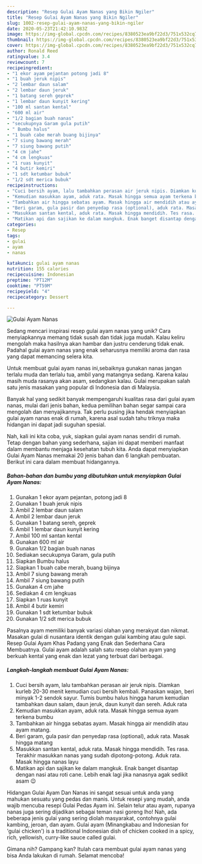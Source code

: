 ```yaml
---
description: "Resep Gulai Ayam Nanas yang Bikin Ngiler"
title: "Resep Gulai Ayam Nanas yang Bikin Ngiler"
slug: 1002-resep-gulai-ayam-nanas-yang-bikin-ngiler
date: 2020-05-23T21:42:10.983Z
image: https://img-global.cpcdn.com/recipes/8380523ea9bf22d3/751x532cq70/gulai-ayam-nanas-foto-resep-utama.jpg
thumbnail: https://img-global.cpcdn.com/recipes/8380523ea9bf22d3/751x532cq70/gulai-ayam-nanas-foto-resep-utama.jpg
cover: https://img-global.cpcdn.com/recipes/8380523ea9bf22d3/751x532cq70/gulai-ayam-nanas-foto-resep-utama.jpg
author: Ronald Reed
ratingvalue: 3.4
reviewcount: 7
recipeingredient:
- "1 ekor ayam pejantan potong jadi 8"
- "1 buah jeruk nipis"
- "2 lembar daun salam"
- "2 lembar daun jeruk"
- "1 batang sereh geprek"
- "1 lembar daun kunyit kering"
- "100 ml santan kental"
- "600 ml air"
- "1/2 bagian buah nanas"
- "secukupnya Garam gula putih"
- " Bumbu halus"
- "1 buah cabe merah buang bijinya"
- "7 siung bawang merah"
- "7 siung bawang putih"
- "4 cm jahe"
- "4 cm lengkuas"
- "1 ruas kunyit"
- "4 butir kemiri"
- "1 sdt ketumbar bubuk"
- "1/2 sdt merica bubuk"
recipeinstructions:
- "Cuci bersih ayam, lalu tambahkan perasan air jeruk nipis. Diamkan kurleb 20-30 menit kemudian cuci bersih kembali. Panaskan wajan, beri minyak 1-2 sendok sayur. Tumis bumbu halus hingga harum kemudian tambahkan daun salam, daun jeruk, daun kunyit dan sereh. Aduk rata"
- "Kemudian masukkan ayam, aduk rata. Masak hingga semua ayam terkena bumbu"
- "Tambahkan air hingga sebatas ayam. Masak hingga air mendidih atau ayam matang."
- "Beri garam, gula pasir dan penyedap rasa (optional), aduk rata. Masak hingga matang"
- "Masukkan santan kental, aduk rata. Masak hingga mendidih. Tes rasa. Terakhir masukkan nanas yang sudah dipotong-potong. Aduk rata. Masak hingga nanas layu"
- "Matikan api dan sajikan ke dalam mangkuk. Enak banget disantap dengan nasi atau roti cane. Lebih enak lagi jika nanasnya agak sedikit asam 😉"
categories:
- Resep
tags:
- gulai
- ayam
- nanas

katakunci: gulai ayam nanas 
nutrition: 155 calories
recipecuisine: Indonesian
preptime: "PT12M"
cooktime: "PT59M"
recipeyield: "4"
recipecategory: Dessert

---
```



![Gulai Ayam Nanas](https://img-global.cpcdn.com/recipes/8380523ea9bf22d3/751x532cq70/gulai-ayam-nanas-foto-resep-utama.jpg)

Sedang mencari inspirasi resep gulai ayam nanas yang unik? Cara menyiapkannya memang tidak susah dan tidak juga mudah. Kalau keliru mengolah maka hasilnya akan hambar dan justru cenderung tidak enak. Padahal gulai ayam nanas yang enak seharusnya memiliki aroma dan rasa yang dapat memancing selera kita.

Untuk membuat gulai ayam nanas ini,sebaiknya gunakan nanas jangan terlalu muda dan terlalu tua, ambil yang matangnya sedang. Karena kalau masih muda rasanya akan asam, sedangkan kalau. Gulai merupakan salah satu jenis masakan yang popular di Indonesia dan di Malaysia.

Banyak hal yang sedikit banyak mempengaruhi kualitas rasa dari gulai ayam nanas, mulai dari jenis bahan, kedua pemilihan bahan segar sampai cara mengolah dan menyajikannya. Tak perlu pusing jika hendak menyiapkan gulai ayam nanas enak di rumah, karena asal sudah tahu triknya maka hidangan ini dapat jadi suguhan spesial.


Nah, kali ini kita coba, yuk, siapkan gulai ayam nanas sendiri di rumah. Tetap dengan bahan yang sederhana, sajian ini dapat memberi manfaat dalam membantu menjaga kesehatan tubuh kita. Anda dapat menyiapkan Gulai Ayam Nanas memakai 20 jenis bahan dan 6 langkah pembuatan. Berikut ini cara dalam membuat hidangannya.

<!--inarticleads1-->

##### Bahan-bahan dan bumbu yang dibutuhkan untuk menyiapkan Gulai Ayam Nanas:

1. Gunakan 1 ekor ayam pejantan, potong jadi 8
1. Gunakan 1 buah jeruk nipis
1. Ambil 2 lembar daun salam
1. Ambil 2 lembar daun jeruk
1. Gunakan 1 batang sereh, geprek
1. Ambil 1 lembar daun kunyit kering
1. Ambil 100 ml santan kental
1. Gunakan 600 ml air
1. Gunakan 1/2 bagian buah nanas
1. Sediakan secukupnya Garam, gula putih
1. Siapkan  Bumbu halus
1. Siapkan 1 buah cabe merah, buang bijinya
1. Ambil 7 siung bawang merah
1. Ambil 7 siung bawang putih
1. Gunakan 4 cm jahe
1. Sediakan 4 cm lengkuas
1. Siapkan 1 ruas kunyit
1. Ambil 4 butir kemiri
1. Gunakan 1 sdt ketumbar bubuk
1. Gunakan 1/2 sdt merica bubuk


Pasalnya ayam memiliki banyak variasi olahan yang merakyat dan nikmat. Masakan gulai di nusantara identik dengan gulai kambing atau gule sapi. Resep Gulai Ayam Khas Padang yang Enak dan Sederhana Cara Membuatnya. Gulai ayam adalah salah satu resep olahan ayam yang berkuah kental yang enak dan lezat yang terbuat dari berbagai. 

<!--inarticleads2-->

##### Langkah-langkah membuat Gulai Ayam Nanas:

1. Cuci bersih ayam, lalu tambahkan perasan air jeruk nipis. Diamkan kurleb 20-30 menit kemudian cuci bersih kembali. Panaskan wajan, beri minyak 1-2 sendok sayur. Tumis bumbu halus hingga harum kemudian tambahkan daun salam, daun jeruk, daun kunyit dan sereh. Aduk rata
1. Kemudian masukkan ayam, aduk rata. Masak hingga semua ayam terkena bumbu
1. Tambahkan air hingga sebatas ayam. Masak hingga air mendidih atau ayam matang.
1. Beri garam, gula pasir dan penyedap rasa (optional), aduk rata. Masak hingga matang
1. Masukkan santan kental, aduk rata. Masak hingga mendidih. Tes rasa. Terakhir masukkan nanas yang sudah dipotong-potong. Aduk rata. Masak hingga nanas layu
1. Matikan api dan sajikan ke dalam mangkuk. Enak banget disantap dengan nasi atau roti cane. Lebih enak lagi jika nanasnya agak sedikit asam 😉


Hidangan Gulai Ayam Dan Nanas ini sangat sesuai untuk anda yang mahukan sesuatu yang pedas dan manis. Untuk resepi yang mudah, anda wajib mencuba resepi Gulai Pedas Ayam ini. Selain telur atau ayam, rupanya nanas juga sering dijadikan sebagai teman nasi goreng lho! Nah, ada beberapa jenis gulai yang sering diolah masyarakat, contohnya gulai kambing, jeroan, dan ayam. Gulai ayam (Minangkabau and Indonesian for &#39;gulai chicken&#39;) is a traditional Indonesian dish of chicken cooked in a spicy, rich, yellowish, curry-like sauce called gulai. 

Gimana nih? Gampang kan? Itulah cara membuat gulai ayam nanas yang bisa Anda lakukan di rumah. Selamat mencoba!
